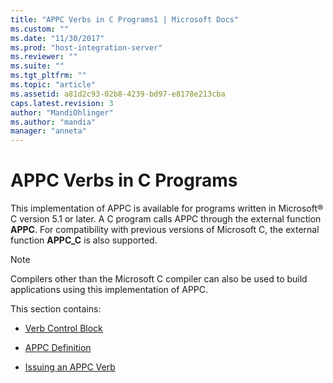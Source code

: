 ```yaml
---
title: "APPC Verbs in C Programs1 | Microsoft Docs"
ms.custom: ""
ms.date: "11/30/2017"
ms.prod: "host-integration-server"
ms.reviewer: ""
ms.suite: ""
ms.tgt_pltfrm: ""
ms.topic: "article"
ms.assetid: a81d2c93-02b8-4239-bd97-e8178e213cba
caps.latest.revision: 3
author: "MandiOhlinger"
ms.author: "mandia"
manager: "anneta"
---
```

# APPC Verbs in C Programs
This implementation of APPC is available for programs written in Microsoft® C version 5.1 or later. A C program calls APPC through the external function **APPC**. For compatibility with previous versions of Microsoft C, the external function **APPC_C** is also supported.  
  
> [!NOTE]
>  Compilers other than the Microsoft C compiler can also be used to build applications using this implementation of APPC.  
  
 This section contains:  
  
-   [Verb Control Block](../core/verb-control-block2.md)  
  
-   [APPC Definition](../core/appc-definition2.md)  
  
-   [Issuing an APPC Verb](../core/issuing-an-appc-verb1.md)
